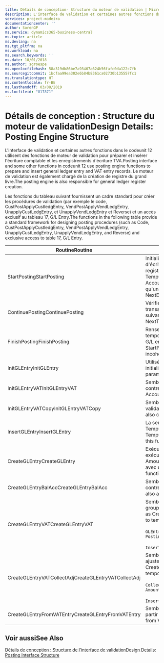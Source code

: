 ```yaml
---
title: Détails de conception- Structure du moteur de validation | Microsoft Docs
description: L'interface de validation et certaines autres fonctions dans le codeunit 12 utilisent des fonctions de moteur de validation pour préparer et insérer l'écriture comptable et les enregistrements d'écriture TVA. Le moteur de validation est également chargé de la création de registre du grand livre.
services: project-madeira
documentationcenter: ''
author: SorenGP
ms.service: dynamics365-business-central
ms.topic: article
ms.devlang: na
ms.tgt_pltfrm: na
ms.workload: na
ms.search.keywords: ''
ms.date: 10/01/2018
ms.author: sgroespe
ms.openlocfilehash: 58a319db86be7a93467a624b56fafc0da122c7fb
ms.sourcegitcommit: 1bcfaa99ea302e6b84b8361ca02730b135557fc1
ms.translationtype: HT
ms.contentlocale: fr-BE
ms.lasthandoff: 03/08/2019
ms.locfileid: "817871"
---
```

# <a name="design-details-posting-engine-structure"></a><span data-ttu-id="23a49-104">Détails de conception : Structure du moteur de validation</span><span class="sxs-lookup"><span data-stu-id="23a49-104">Design Details: Posting Engine Structure</span></span>
<span data-ttu-id="23a49-105">L'interface de validation et certaines autres fonctions dans le codeunit 12 utilisent des fonctions de moteur de validation pour préparer et insérer l'écriture comptable et les enregistrements d'écriture TVA.</span><span class="sxs-lookup"><span data-stu-id="23a49-105">Posting interface and some other functions in codeunit 12 use posting engine functions to prepare and insert general ledger entry and VAT entry records.</span></span> <span data-ttu-id="23a49-106">Le moteur de validation est également chargé de la création de registre du grand livre.</span><span class="sxs-lookup"><span data-stu-id="23a49-106">The posting engine is also responsible for general ledger register creation.</span></span>  
  
 <span data-ttu-id="23a49-107">Les fonctions du tableau suivant fournissent un cadre standard pour créer les procédures de validation (par exemple le code, CustPostApplyCustledgEntry, VendPostApplyVendLedgEntry, UnapplyCustLedgEntry, et UnapplyVendLedgEntry et Reverse) et un accès exclusif au tableau 17, G/L Entry.</span><span class="sxs-lookup"><span data-stu-id="23a49-107">The functions in the following table provide a standard framework for designing posting procedures (such as Code, CustPostApplyCustledgEntry, VendPostApplyVendLedgEntry, UnapplyCustLedgEntry, UnapplyVendLedgEntry, and Reverse) and exclusive access to table 17, G/L Entry.</span></span>  
  
|<span data-ttu-id="23a49-108">Routine</span><span class="sxs-lookup"><span data-stu-id="23a49-108">Routine</span></span>|<span data-ttu-id="23a49-109">Désignation</span><span class="sxs-lookup"><span data-stu-id="23a49-109">Description</span></span>|  
|-------------|---------------------------------------|  
|<span data-ttu-id="23a49-110">StartPosting</span><span class="sxs-lookup"><span data-stu-id="23a49-110">StartPosting</span></span>|<span data-ttu-id="23a49-111">Initialise le tampon de validation TempGLEntryBuf, verrouille les tableaix d'écriture comptable et écriture TVA, et initialise la période de comptabilité, le registre de comptabilité et le taux de change.</span><span class="sxs-lookup"><span data-stu-id="23a49-111">Initializes posting buffer TempGLEntryBuf, locks G/L Entry and VAT Entry tables, and initializes Accounting Period, G/L Register, and Exchange Rate.</span></span> <span data-ttu-id="23a49-112">Ne devrait être appelé qu'une fois, alors NextEntryNo est 0.</span><span class="sxs-lookup"><span data-stu-id="23a49-112">Should be called only once, then NextEntryNo is 0.</span></span>|  
|<span data-ttu-id="23a49-113">ContinuePosting</span><span class="sxs-lookup"><span data-stu-id="23a49-113">ContinuePosting</span></span>|<span data-ttu-id="23a49-114">Vérifie et valide la TVA sur encaissement pour le précédent incrément de transaction NextTransactionNo et prépare la validation de la ligne suivante.</span><span class="sxs-lookup"><span data-stu-id="23a49-114">Checks and posts unrealized VAT for previous transaction increment NextTransactionNo and prepares post of next line.</span></span>|  
|<span data-ttu-id="23a49-115">FinishPosting</span><span class="sxs-lookup"><span data-stu-id="23a49-115">FinishPosting</span></span>|<span data-ttu-id="23a49-116">Renseigne la validation en insérant des écritures comptables à partir de tampon temporaire dans le tableau de base de données.</span><span class="sxs-lookup"><span data-stu-id="23a49-116">Completes posting by inserting G/L entries from temporary buffer into database table.</span></span> <span data-ttu-id="23a49-117">Toujours utilisé avec StartPosting.</span><span class="sxs-lookup"><span data-stu-id="23a49-117">Always used together with StartPosting.</span></span> <span data-ttu-id="23a49-118">Vérifie les incohérences.</span><span class="sxs-lookup"><span data-stu-id="23a49-118">Checks for inconsistencies.</span></span>|  
|<span data-ttu-id="23a49-119">InitGLEntry</span><span class="sxs-lookup"><span data-stu-id="23a49-119">InitGLEntry</span></span>|<span data-ttu-id="23a49-120">Utilisé pour lancer la nouvelle écriture comptable pour Gen. Jnl Line.</span><span class="sxs-lookup"><span data-stu-id="23a49-120">Used to initialize new G/L entry for Gen. Jnl Line.</span></span> <span data-ttu-id="23a49-121">Retourne GLEntry comme paramètre.</span><span class="sxs-lookup"><span data-stu-id="23a49-121">Returns GLEntry as parameter.</span></span>|  
|<span data-ttu-id="23a49-122">InitGLEntryVAT</span><span class="sxs-lookup"><span data-stu-id="23a49-122">InitGLEntryVAT</span></span>|<span data-ttu-id="23a49-123">Semblable à InitGLEntry, mais affecte également Numéro de compte contrepartie et SummarizeVAT.</span><span class="sxs-lookup"><span data-stu-id="23a49-123">Same as InitGLEntry, but also assigns Bal. Account No. and SummarizeVAT.</span></span>|  
|<span data-ttu-id="23a49-124">InitGLEntryVATCopy</span><span class="sxs-lookup"><span data-stu-id="23a49-124">InitGLEntryVATCopy</span></span>|<span data-ttu-id="23a49-125">Semblable à InitGLEntryVAT, mais copie également les données des groupes de validation de l'écriture TVA avant SummarizeVAT.</span><span class="sxs-lookup"><span data-stu-id="23a49-125">Similar to InitGLEntryVAT, but also copies posting groups data from VAT Entry before SummarizeVAT.</span></span>|  
|<span data-ttu-id="23a49-126">InsertGLEntry</span><span class="sxs-lookup"><span data-stu-id="23a49-126">InsertGLEntry</span></span>|<span data-ttu-id="23a49-127">La seule fonction qui insère l'écriture comptable dans le tableau TempGLEntryBuf global.</span><span class="sxs-lookup"><span data-stu-id="23a49-127">The only function that inserts G/L entry into global TempGLEntryBuf table.</span></span> <span data-ttu-id="23a49-128">Utilisez toujours cette fonction pour insérer.</span><span class="sxs-lookup"><span data-stu-id="23a49-128">Always use this function for insert.</span></span>|  
|<span data-ttu-id="23a49-129">CreateGLEntry</span><span class="sxs-lookup"><span data-stu-id="23a49-129">CreateGLEntry</span></span>|<span data-ttu-id="23a49-130">Exécute InitGLEntry, affecte le montant des devises supplémentaires, puis exécute InsertGLEntry.</span><span class="sxs-lookup"><span data-stu-id="23a49-130">Performs an InitGLEntry, assigns Additional Currency Amount, and then performs InsertGLEntry.</span></span> <span data-ttu-id="23a49-131">Remplace plusieurs lignes de code avec un seul appel de fonction.</span><span class="sxs-lookup"><span data-stu-id="23a49-131">Replaces several lines of code with a single function call.</span></span>|  
|<span data-ttu-id="23a49-132">CreateGLEntryBalAcc</span><span class="sxs-lookup"><span data-stu-id="23a49-132">CreateGLEntryBalAcc</span></span>|<span data-ttu-id="23a49-133">Semblable à CreateGLEntry, mais affecte également Type de compte contrepartie et Numéro de compte contrepartie.</span><span class="sxs-lookup"><span data-stu-id="23a49-133">Same as CreateGLEntry, but also assigns Bal. Account Type and Bal. Account No.</span></span>|  
|<span data-ttu-id="23a49-134">CreateGLEntryVAT</span><span class="sxs-lookup"><span data-stu-id="23a49-134">CreateGLEntryVAT</span></span>|<span data-ttu-id="23a49-135">Semblable à CreateGLEntry, mais avec le traitement supplémentaire pour les groupes de validation et l'enregistrement sur un tampon TVA temporaire :</span><span class="sxs-lookup"><span data-stu-id="23a49-135">Same as CreateGLEntry, but with additional processing for posting groups and saving to temporary VAT buffer:</span></span><br /><br /> `GLEntry.CopyPostingGroupsFromDtldCVBuf(DtldCVLedgEntryBuf,GenJnlLine."Gen. Posting Type");`<br /><br /> `InsertVATEntriesFromTemp(DtldCVLedgEntryBuf,GLEntry);`|  
|<span data-ttu-id="23a49-136">CreateGLEntryVATCollectAdj</span><span class="sxs-lookup"><span data-stu-id="23a49-136">CreateGLEntryVATCollectAdj</span></span>|<span data-ttu-id="23a49-137">Semblable à CreateGLEntry, mais avec la collection supplémentaire des ajustements et l'enregistrement sur un tampon TVA temporaire :</span><span class="sxs-lookup"><span data-stu-id="23a49-137">Same as CreateGLEntry, but with additional collection of adjustments and saving to temporary VAT buffer:</span></span><br /><br /> `CollectAdjustment(AdjAmount,GLEntry.Amount,GLEntry."Additional-Currency Amount",OriginalDateSet);`<br /><br /> `InsertVATEntriesFromTemp(DtldCVLedgEntryBuf,GLEntry);`|  
|<span data-ttu-id="23a49-138">CreateGLEntryFromVATEntry</span><span class="sxs-lookup"><span data-stu-id="23a49-138">CreateGLEntryFromVATEntry</span></span>|<span data-ttu-id="23a49-139">Semblable à CreateGLEntry, mais copie également les groupes de validation à partir de l'écriture TVA.</span><span class="sxs-lookup"><span data-stu-id="23a49-139">Same as CreateGLEntry, but also copies posting groups from VAT entry.</span></span>|  
  
## <a name="see-also"></a><span data-ttu-id="23a49-140">Voir aussi</span><span class="sxs-lookup"><span data-stu-id="23a49-140">See Also</span></span>  
 [<span data-ttu-id="23a49-141">Détails de conception : Structure de l'interface de validation</span><span class="sxs-lookup"><span data-stu-id="23a49-141">Design Details: Posting Interface Structure</span></span>](design-details-posting-interface-structure.md)